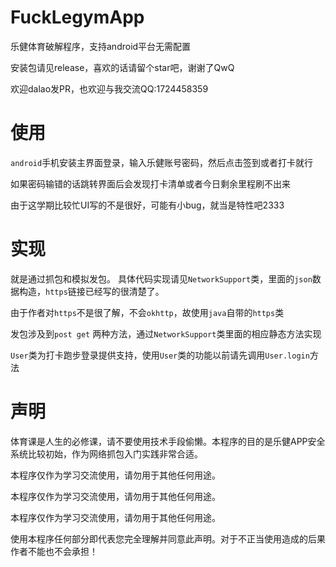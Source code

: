 # FuckLegymApp
乐健体育破解程序，支持android平台无需配置

安装包请见release，喜欢的话请留个star吧，谢谢了QwQ

欢迎dalao发PR，也欢迎与我交流QQ:1724458359
# 使用
`android`手机安装主界面登录，输入乐健账号密码，然后点击签到或者打卡就行

如果密码输错的话跳转界面后会发现打卡清单或者今日剩余里程刷不出来

由于这学期比较忙UI写的不是很好，可能有小bug，就当是特性吧2333
# 实现
就是通过抓包和模拟发包。
具体代码实现请见`NetworkSupport`类，里面的`json`数据构造，`https`链接已经写的很清楚了。

由于作者对`https`不是很了解，不会`okhttp`，故使用`java`自带的`https`类

发包涉及到`post get` 两种方法，通过`NetworkSupport`类里面的相应静态方法实现

`User`类为打卡跑步登录提供支持，使用`User`类的功能以前请先调用`User.login`方法
# 声明

体育课是人生的必修课，请不要使用技术手段偷懒。本程序的目的是乐健APP安全系统比较初始，作为网络抓包入门实践非常合适。

本程序仅作为学习交流使用，请勿用于其他任何用途。

本程序仅作为学习交流使用，请勿用于其他任何用途。

本程序仅作为学习交流使用，请勿用于其他任何用途。

使用本程序任何部分即代表您完全理解并同意此声明。对于不正当使用造成的后果作者不能也不会承担！

